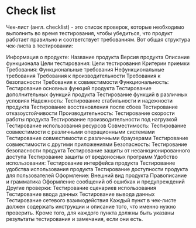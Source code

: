 # Check list
Чек-лист (англ. checklist) - это список проверок, которые необходимо выполнить во время тестирования, чтобы убедиться, что продукт работает правильно и соответствует требованиям. Вот общая структура чек-листа в тестировании:

Информация о продукте:
Название продукта
Версия продукта
Описание функционала
Цели тестирования:
Цели тестирования
Критерии приемки
Требования:
Функциональные требования
Нефункциональные требования
Требования к производительности
Требования к безопасности
Требования к совместимости
Функциональность:
Тестирование основных функций продукта
Тестирование дополнительных функций продукта
Тестирование функций в различных условиях
Надежность:
Тестирование стабильности и надежности продукта
Тестирование восстановления после сбоев
Тестирование отказоустойчивости
Производительность:
Тестирование скорости работы продукта
Тестирование производительности под нагрузкой
Тестирование использования ресурсов
Совместимость:
Тестирование совместимости с различными операционными системами
Тестирование совместимости с различными браузерами
Тестирование совместимости с другими приложениями
Безопасность:
Тестирование безопасности продукта
Тестирование защиты от несанкционированного доступа
Тестирование защиты от вредоносных программ
Удобство использования:
Тестирование интерфейса продукта
Тестирование удобства использования продукта
Тестирование доступности продукта для пользователей
Оформление:
Внешний вид продукта
Правописание и грамматика
Оформление сообщений об ошибках и предупреждений
Другие проверки:
Тестирование сценариев использования
Тестирование ввода данных
Тестирование вывода данных
Тестирование сетевого взаимодействия
Каждый пункт в чек-листе должен содержать инструкции и описание того, что именно нужно проверить. Кроме того, для каждого пункта должны быть указаны результаты тестирования и замечания, если они есть.
